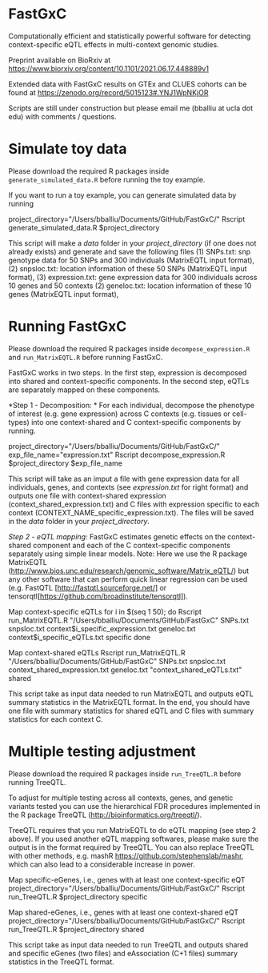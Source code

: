 # FastGxC
Computationally efficient and statistically powerful software for detecting context-specific eQTL effects in multi-context genomic studies. 

Preprint available on BioRxiv at https://www.biorxiv.org/content/10.1101/2021.06.17.448889v1 

Extended data with FastGxC results on GTEx and CLUES cohorts can be found at https://zenodo.org/record/5015123#.YNJ1WpNKjOR

Scripts are still under construction but please email me (bballiu at ucla dot edu) with comments / questions. 

# Simulate toy data
Please download the required R packages inside `generate_simulated_data.R` before running the toy example. 

If you want to run a toy example, you can generate simulated data by running 

project_directory="/Users/bballiu/Documents/GitHub/FastGxC/"
Rscript generate_simulated_data.R $project_directory

This script will make a _data_ folder in your _project_directory_ (if one does not already exists) and generate and save the following files 
(1) SNPs.txt: snp genotype data for 50 SNPs and 300 individuals (MatrixEQTL input format), 
(2) snpsloc.txt: location information of these 50 SNPs (MatrixEQTL input format), 
(3) expression.txt: gene expression data for 300 individuals across 10 genes and 50 contexts
(2) geneloc.txt: location information of these 10 genes (MatrixEQTL input format), 

# Running FastGxC
Please download the required R packages inside `decompose_expression.R` and `run_MatrixEQTL.R` before running FastGxC. 

FastGxC works in two steps. In the first step, expression is decomposed into shared and context-specific components. In the second step, eQTLs are separately mapped on these components.

*Step 1 - Decomposition: * For each individual, decompose the phenotype of interest (e.g. gene expression) across C contexts (e.g. tissues or cell-types) into one context-shared and C context-specific components by running. 
  
  project_directory="/Users/bballiu/Documents/GitHub/FastGxC/"
  exp_file_name="expression.txt"
  Rscript decompose_expression.R $project_directory $exp_file_name

This script will take as an imput a file with gene expression data for all individuals, genes, and contexts (see _expression.txt_ for right format) and outputs one file with context-shared expression (context_shared_expression.txt) and C files with expression specific to each context (CONTEXT_NAME_specific_expression.txt). The files will be saved in the  _data_ folder in your _project_directory_. 

*Step 2 - eQTL mapping:* FastGxC estimates genetic effects on the context-shared component and each of the C context-specific components separately using simple linear models. Note: Here we use the R package MatrixEQTL (http://www.bios.unc.edu/research/genomic_software/Matrix_eQTL/) but any other software that can perform quick linear regression can be used (e.g. FastQTL [http://fastqtl.sourceforge.net/] or tensorqtl[https://github.com/broadinstitute/tensorqtl]). 

Map context-specific eQTLs
  for i in $(seq 1 50); do
    Rscript run_MatrixEQTL.R "/Users/bballiu/Documents/GitHub/FastGxC" SNPs.txt snpsloc.txt context$i\_specific\_expression.txt geneloc.txt  context$i\_specific\_eQTLs.txt specific
  done

Map context-shared eQTLs
  Rscript run_MatrixEQTL.R "/Users/bballiu/Documents/GitHub/FastGxC" SNPs.txt snpsloc.txt context_shared_expression.txt geneloc.txt  "context_shared_eQTLs.txt" shared

This script take as input data needed to run MatrixEQTL and outputs eQTL summary statistics in the MatrixEQTL format. In the end, you should have one file with summary statistics for shared eQTL and C files with summary statistics for each context C. 

# Multiple testing adjustment

Please download the required R packages inside `run_TreeQTL.R` before running TreeQTL. 

To adjust for multiple testing across all contexts, genes, and genetic variants tested you can use the hierarchical FDR procedures implemented in the R package TreeQTL (http://bioinformatics.org/treeqtl/). 

TreeQTL requires that you run MatrixEQTL to do eQTL mapping (see step 2 above). If you used another eQTL mapping softwares, please make sure the output is in the format required by TreeQTL. You can also replace TreeQTL with other methods, e.g. mashR https://github.com/stephenslab/mashr, which can also lead to a considerable increase in power. 

Map specific-eGenes, i.e., genes with at least one context-specific eQT  
  project_directory="/Users/bballiu/Documents/GitHub/FastGxC/"
  Rscript run_TreeQTL.R $project_directory specific

Map shared-eGenes, i.e., genes with at least one context-shared eQT  
  project_directory="/Users/bballiu/Documents/GitHub/FastGxC/"
  Rscript run_TreeQTL.R $project_directory shared

This script take as input data needed to run TreeQTL and outputs shared and specific eGenes (two files) and eAssociation (C+1 files) summary statistics in the TreeQTL format. 


